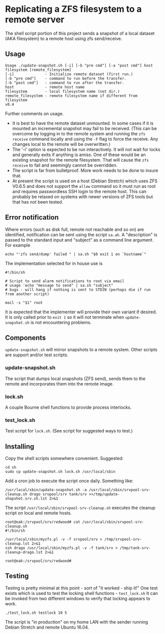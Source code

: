# Replicating a ZFS filesystem to a remote server

The shell script portion of this project sends a snapshot of a local dataset (AKA filesystem) to a remote host using zfs send/receive.

## Usage

```shell
Usage ./update-snapshot.sh [-i] [-b "pre cmd"] [-a "post cmd"] host filesystem [remote_filesystem]
[-i]              - Initialize remote dataset (first run.)
[-b "pre cmd"]    - command to run before the transfer.
[-b "post cmd"]   - command to run after the transfer.
host              - remote host name
filesystem        - local filesystem name (not dir.)
remote_filesystem - remote filesystem name if different from filesystem
v0.4
```

Further comments on usage.

* It is best to have the remote dataset unmounted. In some cases if it is mounted an incremental snapshot may fail to be received. (This can be overcome by logging in to the remote system and running the `zfs receive` command locally and using the `-F` flag to force the receive. Any changes local to the remote will be overwritten.)
* The '-i' option is expected to be run interactively. It will not wait for locks and generally exits if anything is amiss. One of these would be an existing snapshot for the remote filesystem. That will cause the `zfs receive` to fail and seemingly cannot be overridden.
* The script is far from bulletproof. More work needs to be done to insure that.
* At present the script is used on a host (Debian Stretch) which uses ZFS V0.6.5 and does not support the `allow` command so it must run as root and requires passwordless SSH login to the remote host. This can probably be relaxed on systems with newer versions of ZFS tools but that has not been tested.

## Error notification

Where errors (such as disk full, remote not reachable and so on) are identified, notification can be sent using the script `sa.ah`. A "description" is passed to the standard input and "subject" as a command line argument. For example
```shell
echo "'zfs send/dump' failed " | sa.sh "$0 exit 1 on `hostname`"
```
The implementation selected for in house use is
```shell
#!/bin/sh

# Script to send alarm notifications to root via email
# usage 'echo "message to send" | sa.sh "subject"
# bugs - will hang if nothing is sent to STDIN (perhaps die if run from another script)

mail -s "$1" root
```
It is expected that the implementer will provide their own variant if desired. It is only called prior to `exit 1` so it will not terminate when `update-snapshot.sh` is not encountering problems.

## Components

`update-snapshot.sh` will mirror snapshots to a remote system. 
Other scripts are support and/or test scripts.

### update-snapshot.sh

The script that dumps local snapshots (ZFS send), sends them to the remote
and incorporates them into the remote image.

### lock.sh

A couple Bourne shell functions to provide process interlocks.

### test_lock.sh

Test script for `lock.sh`. (See script for suggested ways to test.)


## Installing

Copy the shell scripts somewhere convenient. Suggested:

```
cd sh
sudo cp update-snapshot.sh lock.sh /usr/local/sbin
```

Add a cron job to execute the script once daily. Something like:
```shell
/usr/local/sbin/update-snapshot.sh -a /usr/local/sbin/srvpool-srv-cleanup.sh drago srvpool/srv tank/srv >>/tmp/update-shapshot.srv.sh.lst 2>&1
```
The script `/usr/local/sbin/srvpool-srv-cleanup.sh` executes the cleanup script on local and remote hosts.
```shell
root@oak:/srvpool/srv/redwood# cat /usr/local/sbin/srvpool-srv-cleanup.sh
#!/bin/sh

/usr/local/sbin/myzfs.pl -v -f srvpool/srv > /tmp/srvpool-srv-cleanup.lst 2>&1
ssh drago /usr/local/sbin/myzfs.pl -v -f tank/srv > /tmp/tank-srv-cleanup-drago.lst 2>&1

root@oak:/srvpool/srv/redwood# 
```
## Testing

Testing is pretty minimal at this point - sort of "it worked - ship it!" One test exists which is used to test the locking shell functions - `test_lock.sh` It can be invoked from two different windows to verify that locking appears to work.
```shell
./test_lock.sh testlock 10 5
```

The script is "in production" on my home LAN with the sender running Debian Stretch and remote Ubuntu 16.04.